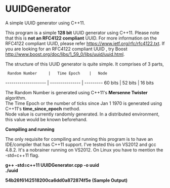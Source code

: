 # UUIDGenerator
A simple UUID generator using C++11.

  This program is a simple **128 bit** UUID generator using C++11. Please note that this is **not an RFC4122 compliant** UUID. For more information on the RFC4122 compliant UUID, please refer https://www.ietf.org/rfc/rfc4122.txt. If you are looking for an RFC4122 compliant UUID , try Boost http://www.boost.org/doc/libs/1_59_0/libs/uuid/uuid.html.
  
  The structure of this UUID generator is quite simple. It comprises of 3 parts,
  
     Random Number     |   Time Epoch    |   Node 
  -------------------- | --------------- | ---------
     60 bits           |   52 bits       |  16 bits
     
  
  The Random Number is generated using C++11's **Mersenne Twister** algorithm.  
  The Time Epoch or the number of ticks since Jan 1 1970 is generated using C++11's **time_since_epoch** method.  
  Node value is currently randomly generated. In a distributed environment, this value would be known beforehand.
  
  **Compiling and running**
  
  The only requisite for compiling and running this program is to have an IDE/compiler that has C++11 support. I've tested this on VS2012 and gcc 4.8.2. It's a nobrainer running on VS2012. On Linux you have to mention the -std=c++11 flag.
  
  **g++ -std=c++11 UUIDGenerator.cpp -o uuid <br/>
  ./uuid <br/>**
  
  **54b26f6142518200ca6dd0a872874f5e (Sample Output)**
